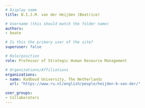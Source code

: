 ```yaml
---
# Display name
title: B.I.J.M. van der Heijden (Beatrice)

# Username (this should match the folder name)
authors:
- beate

# Is this the primary user of the site?
superuser: false

# Role/position
role: Professor of Strategic Human Resource Management

# Organizations/Affiliations
organizations:
- name: Radboud University, The Netherlands
  url: "https://www.ru.nl/english/people/heijden-b-van-der/"

user_groups:
- Collaborators
---
```

